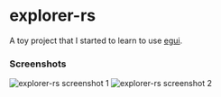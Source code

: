 # explorer-rs
A toy project that I started to learn to use [egui](https://github.com/emilk/egui).

### Screenshots

![explorer-rs screenshot 1](https://cdn.discordapp.com/attachments/910268062039703596/922679135493558282/Screenshot_from_2021-12-20_23-35-35.png)
![explorer-rs screenshot 2](https://cdn.discordapp.com/attachments/910268062039703596/922679149984891030/Screenshot_from_2021-12-20_23-36-00.png)
